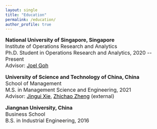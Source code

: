 ```yaml
---
layout: single
title: "Education"
permalink: /education/
author_profile: true
---
```

 
<p style="font-size: 16px;">
	<b>National University of Singapore, Singapore</b><br>
	Institute of Operations Research and Analytics<br>
	Ph.D. Student in Operations Research and Analytics, 2020 -- Present<br>
	Advisor: <a href="https://www.joelgoh.net/" target="_blank" style="color: black">Joel Goh</a>  
</p>
                    
<p style="font-size: 16px;">
	<b>University of Science and Technology of China, China</b><br>
	School of Management  <br>
	M.S. in Management Science and Engineering, 2021  <br>
	Advisor: <a href="https://www.wi.tum.de/tum-campus-heilbronn/center-for-digital-transformation/prof-dr-xie/" target="_blank" style="color: black">Jingui Xie</a>,  <a href="https://sites.google.com/site/zhengzhichao1985/home" target="_blank" style="color: black">Zhichao Zheng</a> (external)  
</p>
                   
   
<p style="font-size: 16px;">
	<b>Jiangnan University, China</b><br>
	Business School  <br>
	B.S. in Industrial Engineering, 2016
</p>